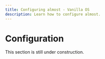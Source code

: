 ```yaml
---
title: Configuring almost - Vanilla OS
description: Learn how to configure almost.
---
```


# Configuration
This section is still under construction.
